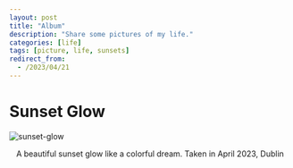 ```yaml
---
layout: post
title: "Album"
description: "Share some pictures of my life."
categories: [life]
tags: [picture, life, sunsets]
redirect_from:
  - /2023/04/21
---
```


# Sunset Glow
![sunset-glow](https://github.com/ElmTran/ImgStg/raw/main/img/DSC03426.jpg)
<p align="center">A beautiful sunset glow like a colorful dream. Taken in April 2023, Dublin</p>